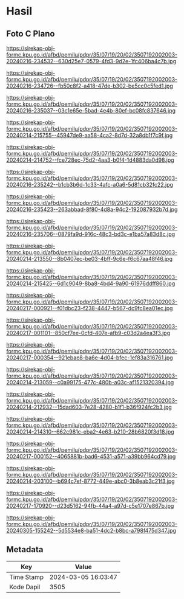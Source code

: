 # Hasil

## Foto C Plano

https://sirekap-obj-formc.kpu.go.id/afbd/pemilu/pdpr/35/07/19/20/02/3507192002003-20240216-234532--630d25e7-0579-4fd3-9d2e-1fc406ba4c7b.jpg

https://sirekap-obj-formc.kpu.go.id/afbd/pemilu/pdpr/35/07/19/20/02/3507192002003-20240216-234726--fb50c8f2-a418-47de-b302-be5cc0c5fed1.jpg

https://sirekap-obj-formc.kpu.go.id/afbd/pemilu/pdpr/35/07/19/20/02/3507192002003-20240216-235037--03c1e65e-5bad-4e4b-80ef-bc08fc837646.jpg

https://sirekap-obj-formc.kpu.go.id/afbd/pemilu/pdpr/35/07/19/20/02/3507192002003-20240214-215755--45947de9-aa58-4ca2-8d7d-32a8db1f7c9f.jpg

https://sirekap-obj-formc.kpu.go.id/afbd/pemilu/pdpr/35/07/19/20/02/3507192002003-20240214-214752--fce728ec-75d2-4aa3-b0f4-1d4883da0d98.jpg

https://sirekap-obj-formc.kpu.go.id/afbd/pemilu/pdpr/35/07/19/20/02/3507192002003-20240216-235242--b1cb3b6d-1c33-4afc-a0a6-5d81cb32fc22.jpg

https://sirekap-obj-formc.kpu.go.id/afbd/pemilu/pdpr/35/07/19/20/02/3507192002003-20240216-235423--263abbad-8f80-4d8a-94c2-192087932b7d.jpg

https://sirekap-obj-formc.kpu.go.id/afbd/pemilu/pdpr/35/07/19/20/02/3507192002003-20240216-235706--0879fa9d-916c-48c3-bd3c-e1ba57a83d8c.jpg

https://sirekap-obj-formc.kpu.go.id/afbd/pemilu/pdpr/35/07/19/20/02/3507192002003-20240214-213550--8b0407ec-be03-4bff-9c6e-f6c67aa48f46.jpg

https://sirekap-obj-formc.kpu.go.id/afbd/pemilu/pdpr/35/07/19/20/02/3507192002003-20240214-215425--6d1c9049-8ba8-4bd4-9a90-61976ddff860.jpg

https://sirekap-obj-formc.kpu.go.id/afbd/pemilu/pdpr/35/07/19/20/02/3507192002003-20240217-000921--f01dbc23-f238-4447-b567-dc9fc8ea01ec.jpg

https://sirekap-obj-formc.kpu.go.id/afbd/pemilu/pdpr/35/07/19/20/02/3507192002003-20240217-001101--850cf7ee-0cfd-407e-afb9-c03d2a4ea3f3.jpg

https://sirekap-obj-formc.kpu.go.id/afbd/pemilu/pdpr/35/07/19/20/02/3507192002003-20240217-000354--921ebae8-ba6e-4d04-bfec-1ef83a316761.jpg

https://sirekap-obj-formc.kpu.go.id/afbd/pemilu/pdpr/35/07/19/20/02/3507192002003-20240214-213059--c0a99175-477c-480b-a03c-af1521320394.jpg

https://sirekap-obj-formc.kpu.go.id/afbd/pemilu/pdpr/35/07/19/20/02/3507192002003-20240214-212932--15dad603-7e28-4280-b1f1-b36f924fc2b3.jpg

https://sirekap-obj-formc.kpu.go.id/afbd/pemilu/pdpr/35/07/19/20/02/3507192002003-20240214-214310--662c981c-eba2-4e63-b210-28b6820f3d18.jpg

https://sirekap-obj-formc.kpu.go.id/afbd/pemilu/pdpr/35/07/19/20/02/3507192002003-20240217-000152--4065881b-bad6-4531-a571-a39bb964cd79.jpg

https://sirekap-obj-formc.kpu.go.id/afbd/pemilu/pdpr/35/07/19/20/02/3507192002003-20240214-203100--b694c7ef-8772-449e-abc0-3b8eab3c21f3.jpg

https://sirekap-obj-formc.kpu.go.id/afbd/pemilu/pdpr/35/07/19/20/02/3507192002003-20240217-170920--d23d5162-94fb-44a4-a97d-c5e1707e867b.jpg

https://sirekap-obj-formc.kpu.go.id/afbd/pemilu/pdpr/35/07/19/20/02/3507192002003-20240305-155242--5d5534e8-ba51-4dc2-b8bc-a798f475d347.jpg


## Metadata

| Key        | Value               |
| ---------- | ------------------- |
| Time Stamp | 2024-03-05 16:03:47 |
| Kode Dapil | 3505                |



